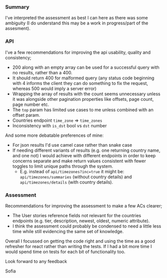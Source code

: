 ### Summary
I've interpreted the assessment as best I can here as there was some ambiguity (I do understand this may be a work in progress/part of the assesment).

### API

I've a few recommendations for improving the api usability, quality and consistency;
- 200 along with an empty array can be used for a successful query with no results, rather than a 400.
- It should return 400 for malformed query (any status code beginning with 4 informs the client they can do something to fix the request, whereas 500 would imply a server error)
- Wrapping the array of results with the count seems unnecessary unless it was alongside other pagination properties like offsets, page count, page number etc.
- The `top` param has limited use cases to me unless combined with an offset param.
- Countries endpoint `time_zone` => `time_zones`
- Inconsistency with `is_dst` bool vs `dst` number

And some more debatable preferences of mine:
- For json results I'd use camel case rather than snake case
- If needing different variants of results (e.g. one returning country name, and one not) I would achieve with different endpoints in order to keep concerns separate and make return values consistent with fewer toggles to limit unique paths through the system.
  - E.g. instead of `api/timezones?inc=true` it might be: `api/timezones/summaries` (without country details) and `api/timezones/details` (with country details).

### Assessment
Recommendations for improving the assessment to make a few ACs clearer;
- The User stories reference fields not relevant for the countries endpoints (e.g. tier, description, newest, oldest, numeric attribute).
- I think the assessment could probably be condensed to need a little less time while still evidencing the same set of knowledge.

Overall I focussed on getting the code right and using the time as a good refresher for react rather than writing the tests. If I had a bit more time I would spend time on tests for each bit of functionality too.

Look forward to any feedback

Sofia
